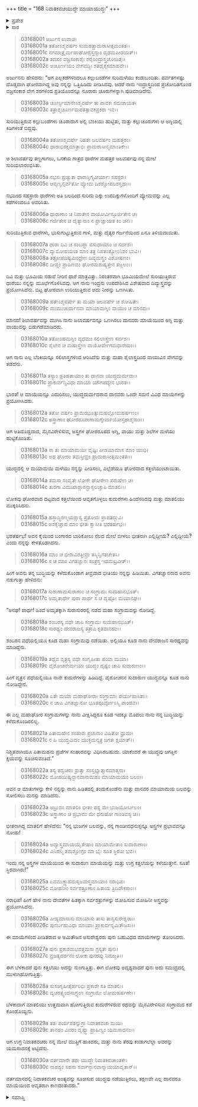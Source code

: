 +++
title = "168 ನಿವಾತಕವಚಯುದ್ಧೇ ಮಾಯಾಯುದ್ಧಃ"
+++

<details><summary>ಪ್ರವೇಶ</summary>


।।   ಓಂ ಓಂ ನಮೋ ನಾರಾಯಣಾಯ।।   ಶ್ರೀ ವೇದವ್ಯಾಸಾಯ ನಮಃ ।।

ಶ್ರೀ ಕೃಷ್ಣದ್ವೈಪಾಯನ ವೇದವ್ಯಾಸ ವಿರಚಿತ  

**ಶ್ರೀ ಮಹಾಭಾರತ**

**ಆರಣ್ಯಕ ಪರ್ವ**

**ಯಕ್ಷಯುದ್ಧ ಪರ್ವ**

**ಅಧ್ಯಾಯ 168**

</details>


<details><summary>ಸಾರ</summary>

ನಿವಾತಕವಚರ ಮಾಯಾಯುದ್ಧವು ಮುಂದುವರೆದುದು (1-30).

</details>


> 03168001 ಅರ್ಜುನ ಉವಾಚ।  
03168001a ತತೋಽಶ್ಮವರ್ಷಂ ಸುಮಹತ್ಪ್ರಾದುರಾಸೀತ್ಸಮಂತತಃ।  
03168001c ನಗಮಾತ್ರೈರ್ಮಹಾಘೋರೈಸ್ತನ್ಮಾಂ ದೃಢಮಪೀಡಯತ್।।  
03168002a ತದಹಂ ವಜ್ರಸಂಕಾಶೈಃ ಶರೈರಿಂದ್ರಾಸ್ತ್ರಚೋದಿತೈಃ।   
03168002c ಅಚೂರ್ಣಯಂ ವೇಗವದ್ಭಿಃ ಶತಧೈಕೈಕಮಾಹವೇ।।

ಅರ್ಜುನನು ಹೇಳಿದನು: “ಆಗ ಎಲ್ಲಕಡೆಗಳಿಂದಲೂ ಕಲ್ಲುಬಂಡೆಗಳ ಸುರಿಮಳೆಯು ಕಂಡುಬಂದಿತು. ಪರ್ವತಗಳಷ್ಟು ದೊಡ್ಡದಾಗಿ ಘೋರವಾಗಿದ್ದ ಅವು ನನ್ನನ್ನು ಒತ್ತಿಹಿಡಿದು ಪೀಡಿಸಿದವು. ಆದರೆ ನಾನು ಇಂದ್ರಾಸ್ತ್ರದಿಂದ ಪ್ರಚೋದಿತಗೊಂಡ ವಜ್ರಸಂಕಾಶ ವೇಗ ಶರಗಳಿಂದ ಪ್ರತಿಯೊಂದನ್ನೂ ನೂರಾರು ಚೂರುಗಳನ್ನಾಗಿ ಪುಡಿಮಾಡಿದೆನು.

> 03168003a ಚೂರ್ಣ್ಯಮಾನೇಽಶ್ಮವರ್ಷೇ ತು ಪಾವಕಃ ಸಮಜಾಯತ।  
03168003c ತತ್ರಾಶ್ಮಚೂರ್ಣಮಪತತ್ಪಾವಕಪ್ರಕರಾ ಇವ।।

ಸುರಿಯುತ್ತಿರುವ ಕಲ್ಲುಬಂಡೆಗಳು ಚೂರಾದಾಗ ಅಲ್ಲಿ ಬೆಂಕಿಯು ಹುಟ್ಟಿತು, ಮತ್ತು ಕಲ್ಲುಚೂರುಗಳು ಆ ಅಗ್ನಿಯಲ್ಲಿ ಕಿಡಿಗಳಂತೆ ಬಿದ್ದವು.

> 03168004a ತತೋಽಶ್ಮವರ್ಷೇ ನಿಹತೇ ಜಲವರ್ಷಂ ಮಹತ್ತರಂ।  
03168004c ಧಾರಾಭಿರಕ್ಷಮಾತ್ರಾಭಿಃ ಪ್ರಾದುರಾಸೀನ್ಮಮಾಂತಿಕೇ।।

ಆ ಶಿಲಾವರ್ಷವು ತಣ್ಣಗಾಗಲು, ಒನಕೆಯ ಗಾತ್ರದ ಧಾರೆಗಳ  ಮಹತ್ತರ ಜಲವರ್ಷವು ನನ್ನ ಮೇಲೆ ಸುರಿಯಲಾರಂಭಿಸಿತು.

> 03168005a ನಭಸಃ ಪ್ರಚ್ಯುತಾ ಧಾರಾಸ್ತಿಗ್ಮವೀರ್ಯಾಃ ಸಹಸ್ರಶಃ।  
03168005c ಆವೃಣ್ವನ್ಸರ್ವತೋ ವ್ಯೋಮ ದಿಶಶ್ಚೋಪದಿಶಸ್ತಥಾ।।

ನಭದಿಂದ ಸಹಸ್ರಾರು ಧಾರೆಗಳು ಅತಿ ಬಲದಿಂದ ಸುರಿದು ದಿಕ್ಕು ಉಪದಿಕ್ಕುಗಳೊಂದಿಗೆ ವ್ಯೋಮವನ್ನು ಎಲ್ಲ ಕಡೆಗಳಿಂದಲೂ ಆವರಿಸಿತು.

> 03168006a ಧಾರಾಣಾಂ ಚ ನಿಪಾತೇನ ವಾಯೋರ್ವಿಸ್ಫೂರ್ಜಿತೇನ ಚ।  
03168006c ಗರ್ಜಿತೇನ ಚ ದೈತ್ಯಾನಾಂ ನ ಪ್ರಾಜ್ಞಾಯತ ಕಿಂ ಚನ।।

ಸುರಿಯುತ್ತಿರುವ ಧಾರೆಗಳು, ಭುಸುಗುಟ್ಟುತ್ತಿರುವ ಗಾಳಿ, ಮತ್ತು ದೈತ್ಯರ ಗರ್ಜನೆಯಿಂದ ಏನೂ ತಿಳಿಯದಾಯಿತು.

> 03168007a ಧಾರಾ ದಿವಿ ಚ ಸಂಬದ್ಧಾ ವಸುಧಾಯಾಂ ಚ ಸರ್ವಶಃ।  
03168007c ವ್ಯಾಮೋಹಯಂತ ಮಾಂ ತತ್ರ ನಿಪತಂತ್ಯೋಽನಿಶಂ ಭುವಿ।।  
03168008a ತತ್ರೋಪದಿಷ್ಟಮಿಂದ್ರೇಣ ದಿವ್ಯಮಸ್ತ್ರಂ ವಿಶೋಷಣಂ।  
03168008c ದೀಪ್ತಂ ಪ್ರಾಹಿಣವಂ ಘೋರಮಶುಷ್ಯತ್ತೇನ ತಜ್ಜಲಂ।।

ದಿವಿ ಮತ್ತು ಭೂಮಿಯ ನಡುವೆ ನೀರಿನ ಧಾರೆ ಮಾತ್ರವಿತ್ತು. ನಿರಂತರವಾಗಿ ಭೂಮಿಯಮೇಲೆ ಸುರಿಯುತ್ತಿರುವ ಧಾರೆಯು ನನ್ನನ್ನು ಮೂರ್ಛೆಗೊಳಿಸಿದವು. ಆಗ ನಾನು ಇಂದ್ರನು ಉಪದೇಶಿಸಿದ ವಿಶೇಷವಾದ ದಿವ್ಯಾಸ್ತ್ರವನ್ನು ಪ್ರಯೋಗಿಸಿದೆನು. ಬಿಟ್ಟ ಘೋರವಾಗಿ ಉರಿಯುತ್ತಿರುವ ಅದು ನೀರನ್ನು ಒಣಗಿಸಿತು.

> 03168009a ಹತೇಽಶ್ಮವರ್ಷೇ ತು ಮಯಾ ಜಲವರ್ಷೇ ಚ ಶೋಷಿತೇ।   
03168009c ಮುಮುಚುರ್ದಾನವಾ ಮಾಯಾಮಗ್ನಿಂ ವಾಯುಂ ಚ ಮಾನದ।।

ಮಾನದ! ಶಿಲಾವರ್ಷವನ್ನು ಮುಗಿಸಿ ನಾನು ಜಲಾವರ್ಷವನ್ನೂ ಒಣಗಿಸಲು ದಾನವರು ಮಾಯೆಯಿಂದ ಅಗ್ನಿ ಮತ್ತು ವಾಯುವನ್ನು ಬಿಡುಗಡೆಮಾಡಿದರು.

> 03168010a ತತೋಽಹಮಗ್ನಿಂ ವ್ಯಧಮಂ ಸಲಿಲಾಸ್ತ್ರೇಣ ಸರ್ವಶಃ।  
03168010c ಶೈಲೇನ ಚ ಮಹಾಸ್ತ್ರೇಣ ವಾಯೋರ್ವೇಗಮಧಾರಯಂ।।

ಆಗ ನಾನು ಎಲ್ಲ ಬೆಂಕಿಯನ್ನೂ ಸಲಿಲಾಸ್ತ್ರಗಳಿಂದ ಆರಿಸಿದೆನು ಮತ್ತು ಮಹಾ ಶೈಲಾಸ್ತ್ರದಿಂದ ವಾಯುವಿನ ವೇಗವನ್ನು ತಡೆದೆನು.

> 03168011a ತಸ್ಯಾಂ ಪ್ರತಿಹತಾಯಾಂ ತು ದಾನವಾ ಯುದ್ಧದುರ್ಮದಾಃ।  
03168011c ಪ್ರಾಕುರ್ವನ್ವಿವಿಧಾ ಮಾಯಾ ಯೌಗಪದ್ಯೇನ ಭಾರತ।।

ಭಾರತ! ಆ ಮಾಯೆಯನ್ನೂ ಎದುರಿಸಲು, ಯುದ್ಧದುರ್ಮದರಾದ ದಾನವರು ಒಂದೇ ಸಮನೆ ವಿವಿಧ ಮಾಯೆಗಳನ್ನು ಪ್ರಯೋಗಿಸಿದರು.

> 03168012a ತತೋ ವರ್ಷಂ ಪ್ರಾದುರಭೂತ್ಸುಮಹಲ್ಲೋಮಹರ್ಷಣಂ।   
03168012c ಅಸ್ತ್ರಾಣಾಂ ಘೋರರೂಪಾಣಾಮಗ್ನೇರ್ವಾಯೋಸ್ತಥಾಶ್ಮನಾಂ।।

ಆಗ ಅತಿದೊಡ್ಡದಾದ, ಮೈನವಿರೇಳಿಸುವ, ಅಸ್ತ್ರಗಳ ಘೋರರೂಪದ ಅಗ್ನಿ, ವಾಯು ಮತ್ತು ಶಿಲೆಗಳ ಮಳೆಯು ಹುಟ್ಟಿಕೊಂಡಿತು.

> 03168013a ಸಾ ತು ಮಾಯಾಮಯೀ ವೃಷ್ಟಿಃ ಪೀಡಯಾಮಾಸ ಮಾಂ ಯುಧಿ।  
03168013c ಅಥ ಘೋರಂ ತಮಸ್ತೀವ್ರಂ ಪ್ರಾದುರಾಸೀತ್ಸಮಂತತಃ।।

ಯುದ್ಧದಲ್ಲಿ ಆ ಮಯಾಮಯಿ ಮಳೆಯು ನನ್ನನ್ನು ಪೀಡಿಸಲು, ಎಲ್ಲೆಡೆಯೂ ಘೋರವಾದ ಕತ್ತಲೆಯುಂಟಾಯಿತು.

> 03168014a ತಮಸಾ ಸಂವೃತೇ ಲೋಕೇ ಘೋರೇಣ ಪರುಷೇಣ ಚ।  
03168014c ತುರಗಾ ವಿಮುಖಾಶ್ಚಾಸನ್ಪ್ರಾಸ್ಖಲಚ್ಚಾಪಿ ಮಾತಲಿಃ।।

ಲೋಕವು ಘೋರವಾದ ದಟ್ಟವಾದ ಕತ್ತಲೆಯಿಂದ ಆವೃತಗೊಳ್ಳಲು ಕುದುರೆಗಳು ಹಿಂದೆಸರಿದವು ಮತ್ತು ಮಾತಲಿಯು ಮುಕ್ಕರಿಸಿದನು.

> 03168015a ಹಸ್ತಾದ್ಧಿರಣ್ಮಯಶ್ಚಾಸ್ಯ ಪ್ರತೋದಃ ಪ್ರಾಪತದ್ಭುವಿ।  
03168015c ಅಸಕೃಚ್ಚಾಹ ಮಾಂ ಭೀತಃ ಕ್ವಾಸೀತಿ ಭರತರ್ಷಭ।।

ಭರತರ್ಷಭ! ಅವನ ಕೈಯಿಂದ ಬಂಗಾರದ ಬಾರಿಕೋಲು ನೆಲದ ಮೇಲೆ ಬೀಳಲು ಭೀತನಾಗಿ ಎಲ್ಲಿದ್ದೀಯೆ? ಎಲ್ಲಿದ್ದೀಯೆ? ಎಂದು ನನ್ನನ್ನು ಕೇಳತೊಡಗಿದನು.

> 03168016a ಮಾಂ ಚ ಭೀರಾವಿಶತ್ತೀವ್ರಾ ತಸ್ಮಿನ್ವಿಗತಚೇತಸಿ।  
03168016c ಸ ಚ ಮಾಂ ವಿಗತಜ್ಞಾನಃ ಸಂತ್ರಸ್ತ ಇದಮಬ್ರವೀತ್।।

ಹೀಗೆ ಅವನು ತನ್ನ ಬುದ್ಧಿಯನ್ನು ಕಳೆದುಕೊಂಡಾಗ ತೀವ್ರವಾದ ಭೀತಿಯು ನನ್ನನ್ನು ಹಿಡಿಯಿತು. ವಿಗತಜ್ಞಾನನಾದ ಅವನು ನಡುಗುತ್ತಾ ಹೇಳಿದನು:

> 03168017a ಸುರಾಣಾಮಸುರಾಣಾಂ ಚ ಸಂಗ್ರಾಮಃ ಸುಮಹಾನಭೂತ್।  
03168017c ಅಮೃತಾರ್ಥೇ ಪುರಾ ಪಾರ್ಥ ಸ ಚ ದೃಷ್ಟೋ ಮಯಾನಘ।।

“ಅನಘ! ಪಾರ್ಥ! ಹಿಂದೆ ಅಮೃತಕ್ಕಾಗಿ ಸುರಾಸುರರಲ್ಲಿ ನಡೆದ ಮಹಾ ಸಂಗ್ರಾಮವನ್ನು ನೋಡಿದ್ದೆ.

> 03168018a ಶಂಬರಸ್ಯ ವಧೇ ಚಾಪಿ ಸಂಗ್ರಾಮಃ ಸುಮಹಾನಭೂತ್।  
03168018c ಸಾರಥ್ಯಂ ದೇವರಾಜಸ್ಯ ತತ್ರಾಪಿ ಕೃತವಾನಹಂ।।

ಶಂಬರನ ವಧೆಯಲ್ಲಿಯೂ ಕೂಡ ಮಹಾ ಸಂಗ್ರಾಮವು ನಡೆಯಿತು. ಅಲ್ಲಿಯೂ ಕೂಡ ನಾನು ದೇವರಾಜನ ಸಾರಥ್ಯವನ್ನು ಮಾಡಿದ್ದೆನು.

> 03168019a ತಥೈವ ವೃತ್ರಸ್ಯ ವಧೇ ಸಂಗೃಹೀತಾ ಹಯಾ ಮಯಾ।  
03168019c ವೈರೋಚನೇರ್ಮಯಾ ಯುದ್ಧಂ ದೃಷ್ಟಂ ಚಾಪಿ ಸುದಾರುಣಂ।।

ಹೀಗೆ ವೃತ್ರನ ವಧೆಯಲ್ಲಿಯೂ ನಾನೇ ಕುದುರೆಗಳನ್ನು ಹಿಡಿದಿದ್ದೆ. ವೈರೋಚನನ ಸುದಾರುಣ ಯುದ್ಧವನ್ನೂ ಕೂಡ ನಾನು ನೋಡಿದ್ದೇನೆ.

> 03168020a ಏತೇ ಮಯಾ ಮಹಾಘೋರಾಃ ಸಂಗ್ರಾಮಾಃ ಪರ್ಯುಪಾಸಿತಾಃ।  
03168020c ನ ಚಾಪಿ ವಿಗತಜ್ಞಾನೋ ಭೂತಪೂರ್ವೋಽಸ್ಮಿ ಪಾಂಡವ।।

ಈ ಎಲ್ಲ ಮಹಾಘೋರ ಸಂಗ್ರಾಮಗಳನ್ನು ನಾನು ವೀಕ್ಷಿಸಿದ್ದರೂ ಕೂಡ ಇದಕ್ಕೂ ಮೊದಲು ನಾನು ನನ್ನ ಬುದ್ಧಿಯನ್ನು ಕಳೆದುಕೊಂಡಿರಲಿಲ್ಲ.

> 03168021a ಪಿತಾಮಹೇನ ಸಂಹಾರಃ ಪ್ರಜಾನಾಂ ವಿಹಿತೋ ಧ್ರುವಂ।  
03168021c ನ ಹಿ ಯುದ್ಧಮಿದಂ ಯುಕ್ತಮನ್ಯತ್ರ ಜಗತಃ ಕ್ಷಯಾತ್।।

ನಿಶ್ಚಿತವಾಗಿಯೂ ಪಿತಾಮಹನು ಪ್ರಜೆಗಳ ಸಂಹಾರವನ್ನು ವಿಧಿಸಿರಬಹುದು. ಯಾಕೆಂದರೆ ಈ ಯುದ್ಧವು ಜಗತ್ತಿನ ಕ್ಷಯವನ್ನು ಸೂಚಿಸುವಂತಿದೆ.”

> 03168022a ತಸ್ಯ ತದ್ವಚನಂ ಶ್ರುತ್ವಾ ಸಂಸ್ತಭ್ಯಾತ್ಮಾನಮಾತ್ಮನಾ।  
03168022c ಮೋಹಯಿಷ್ಯನ್ದಾನವಾನಾಮಹಂ ಮಾಯಾಮಯಂ ಬಲಂ।।

ಅವನ ಆ ಮಾತುಗಳನ್ನು ಕೇಳಿ ನನ್ನನ್ನು ನಾನು ಹಿಡಿತದಲ್ಲಿ ತಂದುಕೊಂಡೆನು ಮತ್ತು ದಾನವರ ಮಾಯಾಮಯ ಬಲವನ್ನು ಸೋಲಿಸಲು ಮನಸ್ಸು ಮಾಡಿದೆನು.

> 03168023a ಅಬ್ರುವಂ ಮಾತಲಿಂ ಭೀತಂ ಪಶ್ಯ ಮೇ ಭುಜಯೋರ್ಬಲಂ।  
03168023c ಅಸ್ತ್ರಾಣಾಂ ಚ ಪ್ರಭಾವಂ ಮೇ ಧನುಷೋ ಗಾಂಡಿವಸ್ಯ ಚ।।

ಭೀತನಾಗಿದ್ದ ಮಾತಲಿಗೆ ಹೇಳಿದೆನು: “ನನ್ನ ಭುಜಗಳ ಬಲವನ್ನು, ನನ್ನ ಗಾಂಡೀವಧನುಸ್ಸನ್ನೂ ಅಸ್ತ್ರಗಳ ಪ್ರಭಾವವನ್ನೂ ನೋಡು!

> 03168024a ಅದ್ಯಾಸ್ತ್ರಮಾಯಯೈತೇಷಾಂ ಮಾಯಾಮೇತಾಂ ಸುದಾರುಣಾಂ।  
03168024c ವಿನಿಹನ್ಮಿ ತಮಶ್ಚೋಗ್ರಂ ಮಾ ಭೈಃ ಸೂತ ಸ್ಥಿರೋ ಭವ।।

ಇಂದು ನನ್ನ ಅಸ್ತ್ರಗಳ ಮಾಯೆಯಿಂದ ಈ ಸುದಾರುಣ ಮಾಯೆಯನ್ನು ಮತ್ತು ಉಗ್ರ ಕತ್ತಲೆಯನ್ನು ಕಳೆಯುತ್ತೇನೆ. ಸೂತ! ಸ್ಥಿರವಾಗಿರು!”

> 03168025a ಏವಮುಕ್ತ್ವಾಹಮಸೃಜಮಸ್ತ್ರಮಾಯಾಂ ನರಾಧಿಪ।  
03168025c ಮೋಹನೀಂ ಸರ್ವಶತ್ರೂಣಾಂ ಹಿತಾಯ ತ್ರಿದಿವೌಕಸಾಂ।।

ನರಾಧಿಪ! ಹೀಗೆ ಹೇಳಿ ನಾನು ದೇವತೆಗಳ ಹಿತಕ್ಕಾಗಿ ಸರ್ವಶತ್ರುಗಳನ್ನು ಮೋಹಿಸುವ ಮೋಹಿನೀ ಅಸ್ತ್ರವನ್ನು ಪ್ರಯೋಗಿಸಿದೆನು.

> 03168026a ಪೀಡ್ಯಮಾನಾಸು ಮಾಯಾಸು ತಾಸು ತಾಸ್ವಸುರೇಶ್ವರಾಃ।  
03168026c ಪುನರ್ಬಹುವಿಧಾ ಮಾಯಾಃ ಪ್ರಾಕುರ್ವನ್ನಮಿತೌಜಸಃ।।

ಈ ಮಾಯೆಗಳಿಂದ ಪೀಡಿತರಾದ ಆ ಅಮಿತೌಜಸ ಅಸುರೇಶ್ವರರು ಪುನಃ ಬಹುವಿಧದ ಮಾಯೆಗಳನ್ನು ತೋರಿಸಿದರು.

> 03168027a ಪುನಃ ಪ್ರಕಾಶಮಭವತ್ತಮಸಾ ಗ್ರಸ್ಯತೇ ಪುನಃ।  
03168027c ವ್ರಜತ್ಯದರ್ಶನಂ ಲೋಕಃ ಪುನರಪ್ಸು ನಿಮಜ್ಜತಿ।।

ಈಗ ಬೆಳಕಾದರೆ ಪುನಃ ಕತ್ತಲೆಯು ಅದನ್ನು ನುಂಗುತ್ತಿತ್ತು. ಈಗ ಲೋಕವು ಅದೃಶ್ಯವಾದರೆ ಪುನಃ ಅದು ಸಮುದ್ರದಲ್ಲಿ ಮುಳುಗಿಹೋಗುತ್ತಿತ್ತು.

> 03168028a ಸುಸಂಗೃಹೀತೈರ್ಹರಿಭಿಃ ಪ್ರಕಾಶೇ ಸತಿ ಮಾತಲಿಃ।   
03168028c ವ್ಯಚರತ್ಸ್ಯಂದನಾಗ್ರ್ಯೇಣ ಸಂಗ್ರಾಮೇ ಲೋಮಹರ್ಷಣೇ।।

ಬೆಳಕಾದಾಗ ಮಾತಲಿಯು ಉತ್ತಮವಾಗಿ ಹೋಗುತ್ತಿರುವ ಕುದುರೆಗಳಿರುವ ರಥವನ್ನು ಮೈನವಿರೇಳಿಸುವ ಸಂಗ್ರಾಮದ ಕಡೆ ಕೊಂಡೊಯ್ದನು.

> 03168029a ತತಃ ಪರ್ಯಪತನ್ನುಗ್ರಾ ನಿವಾತಕವಚಾ ಮಯಿ।  
03168029c ತಾನಹಂ ವಿವರಂ ದೃಷ್ಟ್ವಾ ಪ್ರಾಹಿಣ್ವಂ ಯಮಸಾದನಂ।।

ಆಗ ಉಗ್ರ ನಿವಾತಕವಚರು ನನ್ನ ಮೇಲೆ ಮುತ್ತಿಗೆ ಹಾಕಿದರು, ಮತ್ತು ನಾನು ತೆರವು ಕಂಡಾಗಲೆಲ್ಲಾ ಅವರನ್ನು ಯಮಸಾದನಕ್ಕೆ ಅಟ್ಟಿದೆನು.

> 03168030a ವರ್ತಮಾನೇ ತಥಾ ಯುದ್ಧೇ ನಿವಾತಕವಚಾಂತಕೇ।  
03168030c ನಾಪಶ್ಯಂ ಸಹಸಾ ಸರ್ವಾನ್ದಾನವಾನ್ಮಾಯಯಾವೃತಾನ್।।

ವರ್ತಮಾನದಲ್ಲಿ ನಿವಾತಕವಚರ ಅಂತ್ಯವನ್ನು ಸೂಚಿಸುವ ಯುದ್ಧವು ನಡೆಯುತ್ತಿರಲು, ತಕ್ಷಣವೇ ಎಲ್ಲ ದಾನವರೂ ಮಾಯೆಯಿಂದ ಆವೃತರಾಗಿ ಕಾಣದಂತಾದರು.”

<details><summary>ಸಮಾಪ್ತಿ</summary>


ಇತಿ ಶ್ರೀ ಮಹಾಭಾರತೇ ಆರಣ್ಯಕಪರ್ವಣಿ ಯಕ್ಷಯುದ್ಧಪರ್ವಣಿ ನಿವಾತಕವಚಯುದ್ಧೇ ಮಾಯಾಯುದ್ಧೇ ಅಷ್ಟಷಷ್ಟ್ಯಧಿಕಶತತಮೋಽಧ್ಯಾಯಃ।  
ಇದು ಮಹಾಭಾರತದ ಆರಣ್ಯಕಪರ್ವದಲ್ಲಿ ಯಕ್ಷಯುದ್ಧಪರ್ವದಲ್ಲಿ ನಿವಾತಕವಚಯುದ್ಧದಲ್ಲಿ ಮಾಯಾಯುದ್ಧದಲ್ಲಿ ನೂರಾಅರವತ್ತೆಂಟನೆಯ ಅಧ್ಯಾಯವು.

</details>
